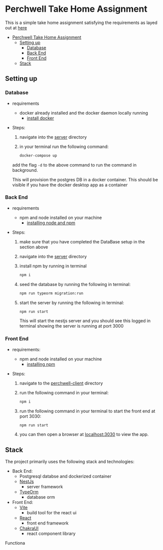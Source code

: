 # Perchwell Take Home Assignment

This is a simple take home assignment satisfying the requirements as layed out at [here](https://you.ashbyhq.com/Perchwell/assignment/d8d36140-b3be-4155-a8ad-652ae87e6904)

- [Perchwell Take Home Assignment](#perchwell-take-home-assignment)
  - [Setting up](#setting-up)
    - [Database](#database)
    - [Back End](#back-end)
    - [Front End](#front-end)
  - [Stack](#stack)

## Setting up

### Database

- requirements
  - docker already installed and the docker daemon locally running
    - [install docker](https://docs.docker.com/engine/install/_)
- Steps:

  1. navigate into the [server](./server/) directory
  2. in your terminal run the following command:

     ```BASH
     docker-compose up
     ```

  add the flag `-d` to the above command to run the command in background.

  This will provision the postgres DB in a docker container.
  This should be visible if you have the docker desktop app as a container

### Back End

- requirements
  - npm and node installed on your machine
    - [installing node and npm](https://docs.npmjs.com/downloading-and-installing-node-js-and-npm)
- Steps:

  1. make sure that you have completed the DataBase setup in the section above
  2. navigate into the [server](./server/) directory
  3. install npm by running in terminal

     ```bash
     npm i
     ```

  4. seed the database by running the following in terminal:

     ```bash
     npm run typeorm migration:run
     ```

  5. start the server by running the following in terminal:

     ```bash
     npm run start
     ```

     This will start the nestjs server and you should see this logged in terminal showing the server is running at port 3000

### Front End

- requirements:
  - npm and node installed on your machine
    - [installing npm](https://docs.npmjs.com/downloading-and-installing-node-js-and-npm)
- Steps:

  1. navigate to the [perchwell-client](./perchwell-client/) directory
  2. run the following command in your terminal:

     ```bash
     npm i
     ```

  3. run the following command in your terminal to start the front end at port 3030:

     ```bash
     npm run start
     ```

  4. you can then open a browser at [localhost:3030](http://localhost:3030) to view the app.

## Stack

The project primarily uses the following stack and technologies:

- Back End:
  - Postgresql databse and dockerized container
  - [NestJs](https://docs.nestjs.com/)
    - server framework
  - [TypeOrm](https://typeorm.io/)
    - database orm
- Front End:
  - [Vite](https://vitejs.dev/guide/)
    - build tool for the react ui
  - [React](https://react.dev/)
    - front end framework
  - [ChakraUI](https://chakra-ui.com/)
    - react component library

Functiona

